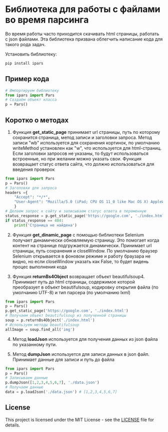 # Библиотека для работы с файлами во время парсинга

Во время работы часто приходится скачивать html страницы, работать с json файлами. Эта библиотека призвана облегчить написание кода для такого рода задач.

Установить библиотеку:
```bash
pip install ipars
```

## Пример кода
```python
# Импортируем библиотеку
from ipars import Pars
# Создаём объект класса
p = Pars()
```

## Коротко о методах
1. Функция **get_static_page** принимает url страницы, путь по которому сохранится страница, метод записи и заголовки запроса. Метод записи "wb" используется для сохранения кортинок, по умолчанию writeMethod установлен как "w", что используется для html-страниц. Если заголовки запросов не указаны, то будут использоваться встроенные, но при желании можно указать свои. Функция возвращает статус ответа сайта, что должно использоваться для введения проверок
```python
from ipars import Pars
p = Pars()
# Заголовки для запроса
headers ={
    "Accept": "*/*",
    "User-Agent": "Mozilla/5.0 (iPad; CPU OS 11_0 like Mac OS X) AppleWebKit/604.1.34 (KHTML, like Gecko) Version/11.0 Mobile/15A5341f Safari/604.1"
    }
# Делаем запрос к сайту и записываем статус ответа в переменную
status_response = p.get_static_page('https://google.com', './index.html', headers=headers)
if status_response == 404:
    print('Страница не найдена')
```

2. Функция **get_dinamic_page** с помощью библиотеки Selenium получает динамически обновляемую страницу. Это помогает когда контент на странице подгружается динамически. Принимает url страницы, путь сохранения и closeWindow. По умолчанию браузер Selenium открывается в фоновом режиме и работу браузара не видно, но если closeWindow указать как False, то будет видень процес выполнения кода

3. Функция **returnBs4Object** возвращает объект beautifulsoup4. Принимает путь до html страницы, содержимое которой преобразует в объект beautifulsoup, кодировку открытия файла (по умолчанию UTF-8) и тип парсера (по умолчанию lxml)
```py
from ipars import Pars
p = Pars()
p.get_static_page('https://google.com', './index.html')
# Получаем объект beautifulsoup из полученной страницы
soup = p.returnBs4Object('./index.html')
# Используем методы beautifulsoup
allImage = soup.find_all('img')
```

4. Метод **loadJson** используется для получения данных из json файла по указанному пути. 

5. Метод **dumpJson** используется для записи данных в json файл. Принимает данные для записи и путь до файла

```py
from ipars import Pars
p = Pars()
# Записываем данные
p.dumpJson([1,2,3,4,5,6,7], './data.json')
# Получаем данные
data = p.loadJson('./data.json') # [1,2,3,4,5,6,7]
```

## License

This project is licensed under the MIT License - see the [LICENSE](LICENSE.txt) file for details.
